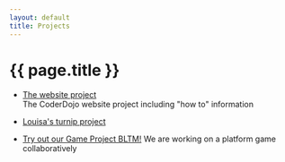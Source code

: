 ```yaml
---
layout: default
title: Projects
---
```


# {{ page.title }}

- [The website project](/project/website)  
    The CoderDojo website project including "how to" information
    
- [Louisa's turnip project](/project/turnips)

- [Try out our Game Project BLTM!](/test/bltm)
    We are working on a platform game collaboratively




